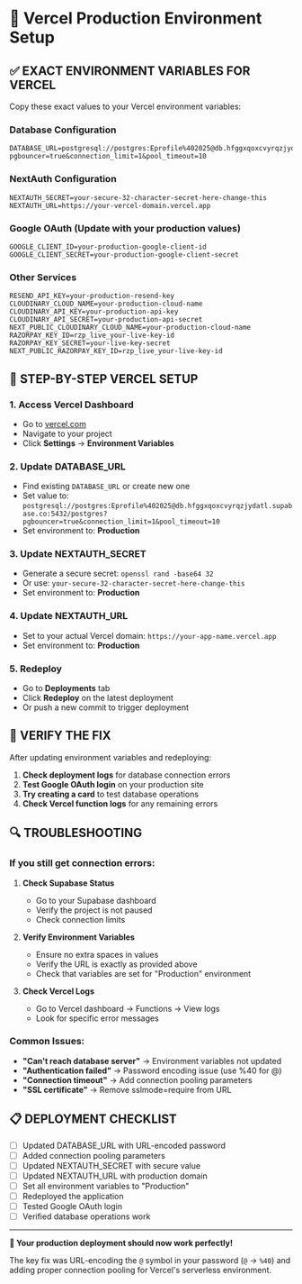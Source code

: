 # 🚀 Vercel Production Environment Setup

## ✅ **EXACT ENVIRONMENT VARIABLES FOR VERCEL**

Copy these exact values to your Vercel environment variables:

### **Database Configuration**

```
DATABASE_URL=postgresql://postgres:Eprofile%402025@db.hfggxqoxcvyrqzjydatl.supabase.co:5432/postgres?pgbouncer=true&connection_limit=1&pool_timeout=10
```

### **NextAuth Configuration**

```
NEXTAUTH_SECRET=your-secure-32-character-secret-here-change-this
NEXTAUTH_URL=https://your-vercel-domain.vercel.app
```

### **Google OAuth (Update with your production values)**

```
GOOGLE_CLIENT_ID=your-production-google-client-id
GOOGLE_CLIENT_SECRET=your-production-google-client-secret
```

### **Other Services**

```
RESEND_API_KEY=your-production-resend-key
CLOUDINARY_CLOUD_NAME=your-production-cloud-name
CLOUDINARY_API_KEY=your-production-api-key
CLOUDINARY_API_SECRET=your-production-api-secret
NEXT_PUBLIC_CLOUDINARY_CLOUD_NAME=your-production-cloud-name
RAZORPAY_KEY_ID=rzp_live_your-live-key-id
RAZORPAY_KEY_SECRET=your-live-key-secret
NEXT_PUBLIC_RAZORPAY_KEY_ID=rzp_live_your-live-key-id
```

## 🔧 **STEP-BY-STEP VERCEL SETUP**

### **1. Access Vercel Dashboard**

- Go to [vercel.com](https://vercel.com)
- Navigate to your project
- Click **Settings** → **Environment Variables**

### **2. Update DATABASE_URL**

- Find existing `DATABASE_URL` or create new one
- Set value to: `postgresql://postgres:Eprofile%402025@db.hfggxqoxcvyrqzjydatl.supabase.co:5432/postgres?pgbouncer=true&connection_limit=1&pool_timeout=10`
- Set environment to: **Production**

### **3. Update NEXTAUTH_SECRET**

- Generate a secure secret: `openssl rand -base64 32`
- Or use: `your-secure-32-character-secret-here-change-this`
- Set environment to: **Production**

### **4. Update NEXTAUTH_URL**

- Set to your actual Vercel domain: `https://your-app-name.vercel.app`
- Set environment to: **Production**

### **5. Redeploy**

- Go to **Deployments** tab
- Click **Redeploy** on the latest deployment
- Or push a new commit to trigger deployment

## 🧪 **VERIFY THE FIX**

After updating environment variables and redeploying:

1. **Check deployment logs** for database connection errors
2. **Test Google OAuth login** on your production site
3. **Try creating a card** to test database operations
4. **Check Vercel function logs** for any remaining errors

## 🔍 **TROUBLESHOOTING**

### **If you still get connection errors:**

1. **Check Supabase Status**

   - Go to your Supabase dashboard
   - Verify the project is not paused
   - Check connection limits

2. **Verify Environment Variables**

   - Ensure no extra spaces in values
   - Verify the URL is exactly as provided above
   - Check that variables are set for "Production" environment

3. **Check Vercel Logs**
   - Go to Vercel dashboard → Functions → View logs
   - Look for specific error messages

### **Common Issues:**

- **"Can't reach database server"** → Environment variables not updated
- **"Authentication failed"** → Password encoding issue (use %40 for @)
- **"Connection timeout"** → Add connection pooling parameters
- **"SSL certificate"** → Remove sslmode=require from URL

## 📋 **DEPLOYMENT CHECKLIST**

- [ ] Updated DATABASE_URL with URL-encoded password
- [ ] Added connection pooling parameters
- [ ] Updated NEXTAUTH_SECRET with secure value
- [ ] Updated NEXTAUTH_URL with production domain
- [ ] Set all environment variables to "Production"
- [ ] Redeployed the application
- [ ] Tested Google OAuth login
- [ ] Verified database operations work

---

**🎉 Your production deployment should now work perfectly!**

The key fix was URL-encoding the `@` symbol in your password (`@` → `%40`) and adding proper connection pooling for Vercel's serverless environment.
